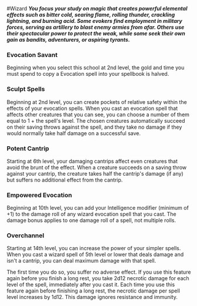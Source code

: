 #Wizard
***You focus your study on magic that creates powerful elemental effects such as bitter cold, searing flame, rolling thunder, crackling lightning, and burning acid. Some evokers find employment in military forces, serving as artillery to blast enemy armies from afar. Others use their spectacular power to protect the weak, while some seek their own gain as bandits, adventurers, or aspiring tyrants.***

### Evocation Savant
Beginning when you select this school at 2nd level, the gold and time you must spend to copy a Evocation spell into your spellbook is halved.

### Sculpt Spells
Beginning at 2nd level, you can create pockets of relative safety within the effects of your evocation spells. When you cast an evocation spell that affects other creatures that you can see, you can choose a number of them equal to 1 + the spell's level. The chosen creatures automatically succeed on their saving throws against the spell, and they take no damage if they would normally take half damage on a successful save.

### Potent Cantrip
Starting at 6th level, your damaging cantrips affect even creatures that avoid the brunt of the effect. When a creature succeeds on a saving throw against your cantrip, the creature takes half the cantrip's damage (if any) but suffers no additional effect from the cantrip.

### Empowered Evocation
Beginning at 10th level, you can add your Intelligence modifier (minimum of +1) to the damage roll of any wizard evocation spell that you cast. The damage bonus applies to one damage roll of a spell, not multiple rolls.

### Overchannel
Starting at 14th level, you can increase the power of your simpler spells. When you cast a wizard spell of 5th level or lower that deals damage and isn't a cantrip, you can deal maximum damage with that spell.

The first time you do so, you suffer no adverse effect. If you use this feature again before you finish a long rest, you take 2d12 necrotic damage for each level of the spell, immediately after you cast it. Each time you use this feature again before finishing a long rest, the necrotic damage per spell level increases by 1d12. This damage ignores resistance and immunity.